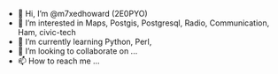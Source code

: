 - 👋 Hi, I’m @m7xedhoward (2E0PYO)
- 👀 I’m interested in Maps, Postgis, Postgresql, Radio, Communication, Ham, civic-tech
- 🌱 I’m currently learning Python, Perl,  
- 💞️ I’m looking to collaborate on ...
- 📫 How to reach me ...

<!---
m7xedhoward/m7xedhoward is a ✨ special ✨ repository because its `README.md` (this file) appears on your GitHub profile.
You can click the Preview link to take a look at your changes.
--->
